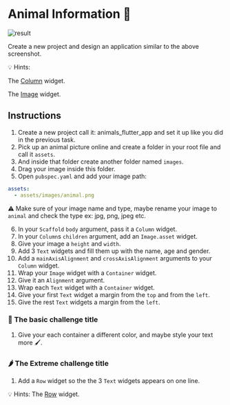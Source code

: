# Animal Information 🦊

![result](https://user-images.githubusercontent.com/84308096/154492581-93214499-5aeb-4abd-9fc7-7759e29daa94.png)


Create a new project and design an application similar to the above screenshot.

💡 Hints:

The [Column](https://api.flutter.dev/flutter/widgets/Column-class.html) widget.

The [Image](https://api.flutter.dev/flutter/widgets/Image-class.html) widget.

## Instructions

1. Create a new project call it: animals_flutter_app and set it up like you did in the previous task.
2. Pick up an animal picture online and create a folder in your root file and call it `assets`.
3. And inside that folder create another folder named `images`.
4. Drag your image inside this folder.
5. Open `pubspec.yaml` and add your image path:

```yaml
assets:
  - assets/images/animal.png
```

⚠️ Make sure of your image name and type, maybe rename your image to `animal` and check the type ex: jpg, png, jpeg etc.

6. In your `Scaffold` `body` argument, pass it a `Column` widget.
7. In your `Column`s `children` argument, add an `Image.asset` widget.
8. Give your image a `height` and `width`.
9. Add 3 `Text` widgets and fill them up with the name, age and gender.
10. Add a `mainAxisAlignment` and `crossAxisAlignment` arguments to your `Column` widget.
11. Wrap your `Image` widget with a `Container` widget.
12. Give it an `Alignment` argument.
13. Wrap each `Text` widget with a `Container` widget.
14. Give your first `Text` widget a margin from the `top` and from the `left`.
15. Give the rest `Text` widgets a margin from the `left`.

### 🍋 The basic challenge title

1. Give your each container a different color, and maybe style your text more 🖌️.

### 🌶 The Extreme challenge title

1. Add a `Row` widget so the the 3 `Text` widgets appears on one line.

💡 Hints:
The [Row](https://api.flutter.dev/flutter/widgets/Row-class.html) widget.
